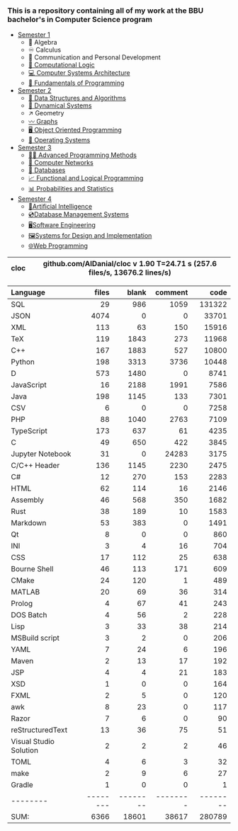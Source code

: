 ### This is a repository containing all of my work at the BBU bachelor's in Computer Science program

* [Semester 1](Semester1/)
    * 🔢 Algebra
    * ♾️ Calculus
    * 💬 Communication and Personal Development
    * [🔣 Computational Logic](Semester1/Computational%20Logic/)
    * [💻 Computer Systems Architecture](Semester1/Computer%20Systems%20Architecture/)
    * [🐍 Fundamentals of Programming](Semester1/Fundamentals%20of%20Programming/)
* [Semester 2](Semester2/)
    * [🌴 Data Structures and Algorithms](Semester2/Data%20Structures%20and%20Algorithms/)
    * [🔄 Dynamical Systems](Semester2/Dynamical%20Systems/)
    * ↗ Geometry
    * [〰️ Graphs](Semester2/Graphs/)
    * [🖥️ Object Oriented Programming](Semester2/Object%20Oriented%20Programming/)
    * [🐧 Operating Systems](Semester2/Operating%20Systems/)
* [Semester 3](Semester3/)
    * [👨‍💻️ Advanced Programming Methods](Semester3/Advanced%20Programming%20Methods/)
    * [📶 Computer Networks](Semester3/Computer%20Networks/)
    * [💾 Databases](Semester3/Databases/)
    * [📈 Functional and Logical Programming](Semester3/Functional%20and%20Logical%20Programming/)
    * [📊 Probabilities and Statistics](Semester3/Probabilities%20and%20Statistics/)
* [Semester 4](Semester4/)
    * [🤖Artificial Intelligence](Semester4/Artificial%20Intelligence/)
    * [💿Database Management Systems](Semester4/Database%20Management%20Systems/)
    * [🖥️Software Engineering](Semester4/Software%20Engineering/)
    * [🖼️Systems for Design and Implementation](Semester4/Systems%20for%20Design%20and%20Implementation/)
    * [🌐Web Programming](Semester4/Web%20Programming/)


cloc|github.com/AlDanial/cloc v 1.90  T=24.71 s (257.6 files/s, 13676.2 lines/s)
--- | ---

Language|files|blank|comment|code
:-------|-------:|-------:|-------:|-------:
SQL|29|986|1059|131322
JSON|4074|0|0|33701
XML|113|63|150|15916
TeX|119|1843|273|11968
C++|167|1883|527|10800
Python|198|3313|3736|10448
D|573|1480|0|8741
JavaScript|16|2188|1991|7586
Java|198|1145|133|7301
CSV|6|0|0|7258
PHP|88|1040|2763|7109
TypeScript|173|637|61|4235
C|49|650|422|3845
Jupyter Notebook|31|0|24283|3175
C/C++ Header|136|1145|2230|2475
C#|12|270|153|2283
HTML|62|114|16|2146
Assembly|46|568|350|1682
Rust|38|189|10|1583
Markdown|53|383|0|1491
Qt|8|0|0|860
INI|3|4|16|704
CSS|17|112|25|638
Bourne Shell|46|113|171|609
CMake|24|120|1|489
MATLAB|20|69|36|314
Prolog|4|67|41|243
DOS Batch|4|56|2|228
Lisp|3|33|38|214
MSBuild script|3|2|0|206
YAML|7|24|6|196
Maven|2|13|17|192
JSP|4|4|21|183
XSD|1|0|0|164
FXML|2|5|0|120
awk|8|23|0|117
Razor|7|6|0|90
reStructuredText|13|36|75|51
Visual Studio Solution|2|2|2|46
TOML|4|6|3|32
make|2|9|6|27
Gradle|1|0|0|1
--------|--------|--------|--------|--------
SUM:|6366|18601|38617|280789

